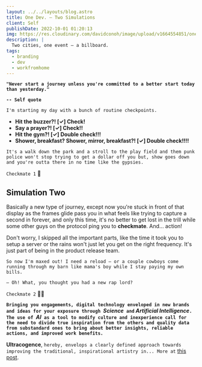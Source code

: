 ```yaml
---
layout: ../../layouts/blog.astro
title: One Dev. — Two Simulations
client: Self
publishDate: 2022-10-01 01:20:13
img: https://res.cloudinary.com/davidconoh/image/upload/v1664554851/one_dev_two_killpoints.png
description: |
  Two cities, one event — a billboard.
tags:
  - branding
  - dev
  - workfromhome
---
```


**`"Never start a journey unless you're committed to a better start today than yesterday."`**

**`-- Self quote`**

<!--more-->

`I'm starting my day with a bunch of routine checkpoints.`

- **Hit the buzzer?! [✓] Check!**
- **Say a prayer?! [✓] Check!!**
- **Hit the gym?! [✓] Double check!!!**
- **Shower, breakfast? Shower, mirror, breakfast?! [✓] Double check!!!!**

`It's a walk down the park and a stroll to the play field and them punk police won't stop trying to get a dollar off you but, show goes down and you're outta there in no time like the gypsies.`

`Checkmate 1` 👾

## Simulation Two
Basically a new type of journey, except now you're stuck in front of that display as the frames glide pass you in what feels like trying to capture a second in forever, and only this time, it's no better to get lost in the trill while some other guys on the protocol ping you to **checkmate**. And... action!

Don't worry, I skipped all the important parts, like the time it took you to setup a server or the rains won't just let you get on the right frequency. It's just part of being in the product release team.

`So now I'm maxed out! I need a reload — or a couple cowboys come running through my barn like mama's boy while I stay paying my own bills.`

`— Oh! What, you thought you had a new rap lord?`

`Checkmate 2` 👾👾

**`Bringing you engagements, digital technology enveloped in new brands and ideas for your exposure through `*Science*` and` *Artificial Intelligence*`. The use of `*AI*` as a tool to modify culture and inexperience call for the need to divide true inspiration from the others and quality data from substandard ones to bring about better insights, reliable actions, and improved work benefits.`**

**Ultracogence**, `hereby, envelops a clearly defined approach towards improving the traditional, inspirational artistry in... More at` [this post](../blog/99-ultracogence/).